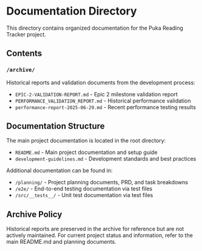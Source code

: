 # Documentation Directory

This directory contains organized documentation for the Puka Reading Tracker project.

## Contents

### `/archive/`
Historical reports and validation documents from the development process:

- `EPIC-2-VALIDATION-REPORT.md` - Epic 2 milestone validation report
- `PERFORMANCE_VALIDATION_REPORT.md` - Historical performance validation
- `performance-report-2025-06-29.md` - Recent performance testing results

## Documentation Structure

The main project documentation is located in the root directory:
- `README.md` - Main project documentation and setup guide
- `development-guidelines.md` - Development standards and best practices

Additional documentation can be found in:
- `/planning/` - Project planning documents, PRD, and task breakdowns
- `/e2e/` - End-to-end testing documentation via test files
- `/src/__tests__/` - Unit test documentation via test files

## Archive Policy

Historical reports are preserved in the archive for reference but are not actively maintained. For current project status and information, refer to the main README.md and planning documents.